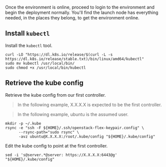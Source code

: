Once the environment is online, proceed to login to the environment and begin the deployment normally. You'll find the launch node has everything needed, in the places they belong, to get the environment online.

## Install `kubectl`

Install the `kubectl` tool.

``` shell
curl -LO "https://dl.k8s.io/release/$(curl -L -s https://dl.k8s.io/release/stable.txt)/bin/linux/amd64/kubectl"
sudo mv kubectl /usr/local/bin/
sudo chmod +x /usr/local/bin/kubectl
```

## Retrieve the kube config

Retrieve the kube config from our first controller.

> In the following example, X.X.X.X is expected to be the first controller.

> In the following example, ubuntu is the assumed user.

``` shell
mkdir -p ~/.kube
rsync -e "ssh -F ${HOME}/.ssh/openstack-flex-keypair.config" \
      --rsync-path="sudo rsync" \
      -avz ubuntu@X.X.X.X:/root/.kube/config "${HOME}/.kube/config"
```

Edit the kube config to point at the first controller.

``` shell
sed -i 's@server.*@server: https://X.X.X.X:6443@g' "${HOME}/.kube/config"
```
